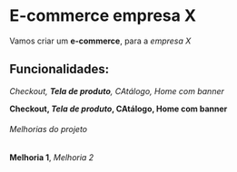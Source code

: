 # E-commerce empresa X

Vamos criar um **e-commerce**, para a *empresa X*

## Funcionalidades:

_Checkout, **Tela de produto**, CAtálogo, Home com banner_

**Checkout, _Tela de produto_, CAtálogo, Home com banner**

###### Melhorias do projeto

__Melhoria 1__, _Melhoria 2_
